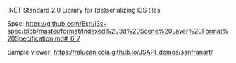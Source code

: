 .NET Standard 2.0 Library for (de)serializing I3S tiles

Spec: https://github.com/Esri/i3s-spec/blob/master/format/Indexed%203d%20Scene%20Layer%20Format%20Specification.md#_6_7

Sample viewer: https://ralucanicola.github.io/JSAPI_demos/sanfranart/
